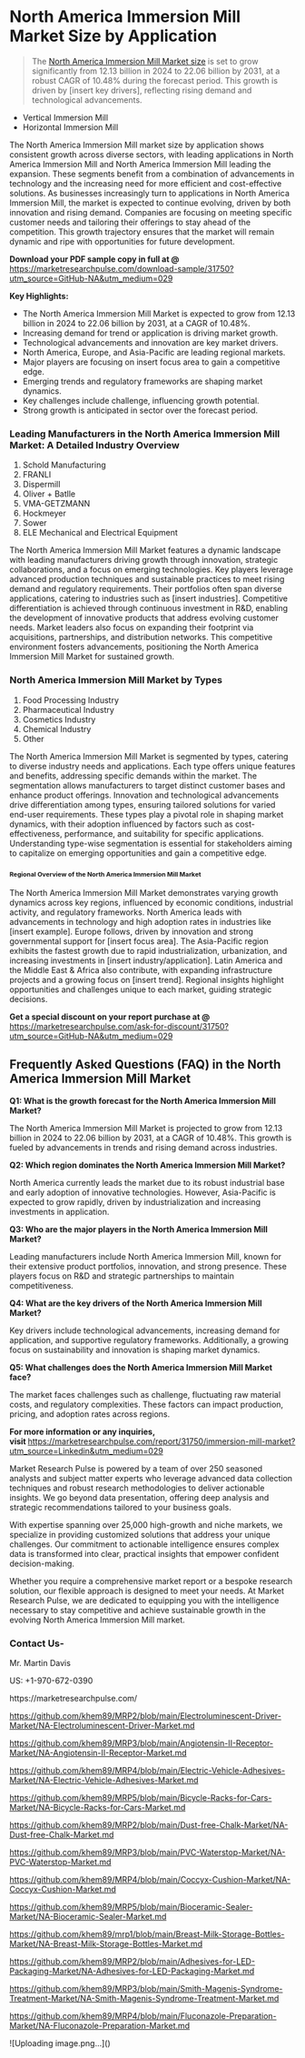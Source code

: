 <h1>North America Immersion Mill Market&nbsp;Size by Application</h1><blockquote><p>The <a href="https://marketresearchpulse.com/download-sample/31750?utm_source=GitHub-NA&amp;utm_medium=029">North America Immersion Mill Market size</a> is set to grow significantly from 12.13 billion in 2024 to 22.06 billion by 2031, at a robust CAGR of 10.48% during the forecast period. This growth is driven by [insert key drivers], reflecting rising demand and technological advancements.</p></blockquote><ul><li>Vertical Immersion Mill<li> Horizontal Immersion Mill</li></ul><p>The North America Immersion Mill market size by application shows consistent growth across diverse sectors, with leading applications in North America Immersion Mill and North America Immersion Mill leading the expansion. These segments benefit from a combination of advancements in technology and the increasing need for more efficient and cost-effective solutions. As businesses increasingly turn to applications in North America Immersion Mill, the market is expected to continue evolving, driven by both innovation and rising demand. Companies are focusing on meeting specific customer needs and tailoring their offerings to stay ahead of the competition. This growth trajectory ensures that the market will remain dynamic and ripe with opportunities for future development.</p><p><strong>Download your PDF sample copy in full at @ </strong><a href="https://marketresearchpulse.com/download-sample/31750?utm_source=GitHub-NA&amp;utm_medium=029">https://marketresearchpulse.com/download-sample/31750?utm_source=GitHub-NA&amp;utm_medium=029</a></p><p><strong>Key Highlights: </strong></p><ul><li>The North America Immersion Mill Market is expected to grow from 12.13 billion in 2024 to 22.06 billion by 2031, at a CAGR of 10.48%.</li><li>Increasing demand for trend or application is driving market growth.</li><li>Technological advancements and innovation are key market drivers.</li><li>North America, Europe, and Asia-Pacific are leading regional markets.</li><li>Major players are focusing on insert focus area to gain a competitive edge.</li><li>Emerging trends and regulatory frameworks are shaping market dynamics.</li><li>Key challenges include challenge, influencing growth potential.</li><li>Strong growth is anticipated in sector over the forecast period.</li></ul><h3>Leading Manufacturers in the North America Immersion Mill Market: A Detailed Industry Overview</h3><ol><li>Schold Manufacturing</li><li>FRANLI</li><li>Dispermill</li><li>Oliver + Batlle</li><li>VMA-GETZMANN</li><li>Hockmeyer</li><li>Sower</li><li>ELE Mechanical and Electrical Equipment</li></ol><div class="flex max-w-full flex-col flex-grow"><div class="min-h-8 text-message flex w-full flex-col items-end gap-2 whitespace-normal break-words [.text-message+&amp;]:mt-5" dir="auto" data-message-author-role="assistant" data-message-id="fd8432e4-4910-450d-b182-61b7bfb0a01f" data-message-model-slug="gpt-4o"><div class="flex w-full flex-col gap-1 empty:hidden first:pt-[3px]"><div class="markdown prose w-full break-words dark:prose-invert light"><p>The North America Immersion Mill Market features a dynamic landscape with leading manufacturers driving growth through innovation, strategic collaborations, and a focus on emerging technologies. Key players leverage advanced production techniques and sustainable practices to meet rising demand and regulatory requirements. Their portfolios often span diverse applications, catering to industries such as [insert industries]. Competitive differentiation is achieved through continuous investment in R&amp;D, enabling the development of innovative products that address evolving customer needs. Market leaders also focus on expanding their footprint via acquisitions, partnerships, and distribution networks. This competitive environment fosters advancements, positioning the North America Immersion Mill Market for sustained growth.</p></div></div></div></div><h3>North America Immersion Mill Market by Types</h3><ol><li>Food Processing Industry<li> Pharmaceutical Industry<li> Cosmetics Industry<li> Chemical Industry<li> Other</li></ol><div class="flex max-w-full flex-col flex-grow"><div class="min-h-8 text-message flex w-full flex-col items-end gap-2 whitespace-normal break-words [.text-message+&amp;]:mt-5" dir="auto" data-message-author-role="assistant" data-message-id="084470be-0bb7-4664-bddf-5156b4f41249" data-message-model-slug="gpt-4o-mini"><div class="flex w-full flex-col gap-1 empty:hidden first:pt-[3px]"><div class="markdown prose w-full break-words dark:prose-invert light"><p>The North America Immersion Mill Market is segmented by types, catering to diverse industry needs and applications. Each type offers unique features and benefits, addressing specific demands within the market. The segmentation allows manufacturers to target distinct customer bases and enhance product offerings. Innovation and technological advancements drive differentiation among types, ensuring tailored solutions for varied end-user requirements. These types play a pivotal role in shaping market dynamics, with their adoption influenced by factors such as cost-effectiveness, performance, and suitability for specific applications. Understanding type-wise segmentation is essential for stakeholders aiming to capitalize on emerging opportunities and gain a competitive edge.</p></div></div></div></div><h3><span style="font-size: 11px;">Regional Overview of the North America Immersion Mill Market</span></h3><div class="flex max-w-full flex-col flex-grow"><div class="min-h-8 text-message flex w-full flex-col items-end gap-2 whitespace-normal break-words [.text-message+&amp;]:mt-5" dir="auto" data-message-author-role="assistant" data-message-id="e9038762-ce64-4e30-91c9-9bd413514231" data-message-model-slug="gpt-4o-mini"><div class="flex w-full flex-col gap-1 empty:hidden first:pt-[3px]"><div class="markdown prose w-full break-words dark:prose-invert light"><p>The North America Immersion Mill Market demonstrates varying growth dynamics across key regions, influenced by economic conditions, industrial activity, and regulatory frameworks. North America leads with advancements in technology and high adoption rates in industries like [insert example]. Europe follows, driven by innovation and strong governmental support for [insert focus area]. The Asia-Pacific region exhibits the fastest growth due to rapid industrialization, urbanization, and increasing investments in [insert industry/application]. Latin America and the Middle East &amp; Africa also contribute, with expanding infrastructure projects and a growing focus on [insert trend]. Regional insights highlight opportunities and challenges unique to each market, guiding strategic decisions.</p></div></div></div></div><p><strong>Get a special discount on your report purchase at @ </strong><a href="https://marketresearchpulse.com/ask-for-discount/31750?utm_source=GitHub-NA&amp;utm_medium=029">https://marketresearchpulse.com/ask-for-discount/31750?utm_source=GitHub-NA&amp;utm_medium=029</a></p><h2>Frequently Asked Questions (FAQ) in the North America Immersion Mill Market</h2><p><strong>Q1: What is the growth forecast for the North America Immersion Mill Market?</strong></p><p>The North America Immersion Mill Market is projected to grow from 12.13 billion in 2024 to 22.06 billion by 2031, at a CAGR of 10.48%. This growth is fueled by advancements in trends and rising demand across industries.</p><p><strong>Q2: Which region dominates the North America Immersion Mill Market?</strong></p><p>North America currently leads the market due to its robust industrial base and early adoption of innovative technologies. However, Asia-Pacific is expected to grow rapidly, driven by industrialization and increasing investments in application.</p><p><strong>Q3: Who are the major players in the North America Immersion Mill Market?</strong></p><p>Leading manufacturers include North America Immersion Mill, known for their extensive product portfolios, innovation, and strong presence. These players focus on R&amp;D and strategic partnerships to maintain competitiveness.</p><p><strong>Q4: What are the key drivers of the North America Immersion Mill Market?</strong></p><p>Key drivers include technological advancements, increasing demand for application, and supportive regulatory frameworks. Additionally, a growing focus on sustainability and innovation is shaping market dynamics.</p><p><strong>Q5: What challenges does the North America Immersion Mill Market face?</strong></p><p>The market faces challenges such as challenge, fluctuating raw material costs, and regulatory complexities. These factors can impact production, pricing, and adoption rates across regions.</p><p><strong>For more information or any inquiries, visit&nbsp;</strong><a href="https://marketresearchpulse.com/report/31750/immersion-mill-market?utm_source=Linkedin&utm_medium=029">https://marketresearchpulse.com/report/31750/immersion-mill-market?utm_source=Linkedin&utm_medium=029</a></p><p>Market Research Pulse is powered by a team of over 250 seasoned analysts and subject matter experts who leverage advanced data collection techniques and robust research methodologies to deliver actionable insights. We go beyond data presentation, offering deep analysis and strategic recommendations tailored to your business goals.</p><p>With expertise spanning over 25,000 high-growth and niche markets, we specialize in providing customized solutions that address your unique challenges. Our commitment to actionable intelligence ensures complex data is transformed into clear, practical insights that empower confident decision-making.</p><p>Whether you require a comprehensive market report or a bespoke research solution, our flexible approach is designed to meet your needs. At Market Research Pulse, we are dedicated to equipping you with the intelligence necessary to stay competitive and achieve sustainable growth in the evolving North America Immersion Mill market.</p><h3><strong>Contact Us-</strong></h3><p>Mr. Martin Davis</p><p>US: +1-970-672-0390</p><p>https://marketresearchpulse.com/</p><p><a href="https://github.com/khem89/MRP2/blob/main/Electroluminescent-Driver-Market/NA-Electroluminescent-Driver-Market.md">https://github.com/khem89/MRP2/blob/main/Electroluminescent-Driver-Market/NA-Electroluminescent-Driver-Market.md</a></p><p><a href="https://github.com/khem89/MRP3/blob/main/Angiotensin-II-Receptor-Market/NA-Angiotensin-II-Receptor-Market.md">https://github.com/khem89/MRP3/blob/main/Angiotensin-II-Receptor-Market/NA-Angiotensin-II-Receptor-Market.md</a></p><p><a href="https://github.com/khem89/MRP4/blob/main/Electric-Vehicle-Adhesives-Market/NA-Electric-Vehicle-Adhesives-Market.md">https://github.com/khem89/MRP4/blob/main/Electric-Vehicle-Adhesives-Market/NA-Electric-Vehicle-Adhesives-Market.md</a></p><p><a href="https://github.com/khem89/MRP5/blob/main/Bicycle-Racks-for-Cars-Market/NA-Bicycle-Racks-for-Cars-Market.md">https://github.com/khem89/MRP5/blob/main/Bicycle-Racks-for-Cars-Market/NA-Bicycle-Racks-for-Cars-Market.md</a></p><p><a href="https://github.com/khem89/MRP2/blob/main/Dust-free-Chalk-Market/NA-Dust-free-Chalk-Market.md">https://github.com/khem89/MRP2/blob/main/Dust-free-Chalk-Market/NA-Dust-free-Chalk-Market.md</a></p><p><a href="https://github.com/khem89/MRP3/blob/main/PVC-Waterstop-Market/NA-PVC-Waterstop-Market.md">https://github.com/khem89/MRP3/blob/main/PVC-Waterstop-Market/NA-PVC-Waterstop-Market.md</a></p><p><a href="https://github.com/khem89/MRP4/blob/main/Coccyx-Cushion-Market/NA-Coccyx-Cushion-Market.md">https://github.com/khem89/MRP4/blob/main/Coccyx-Cushion-Market/NA-Coccyx-Cushion-Market.md</a></p><p><a href="https://github.com/khem89/MRP5/blob/main/Bioceramic-Sealer-Market/NA-Bioceramic-Sealer-Market.md">https://github.com/khem89/MRP5/blob/main/Bioceramic-Sealer-Market/NA-Bioceramic-Sealer-Market.md</a></p><p><a href="https://github.com/khem89/mrp1/blob/main/Breast-Milk-Storage-Bottles-Market/NA-Breast-Milk-Storage-Bottles-Market.md">https://github.com/khem89/mrp1/blob/main/Breast-Milk-Storage-Bottles-Market/NA-Breast-Milk-Storage-Bottles-Market.md</a></p><p><a href="https://github.com/khem89/MRP2/blob/main/Adhesives-for-LED-Packaging-Market/NA-Adhesives-for-LED-Packaging-Market.md">https://github.com/khem89/MRP2/blob/main/Adhesives-for-LED-Packaging-Market/NA-Adhesives-for-LED-Packaging-Market.md</a></p><p><a href="https://github.com/khem89/MRP3/blob/main/Smith-Magenis-Syndrome-Treatment-Market/NA-Smith-Magenis-Syndrome-Treatment-Market.md">https://github.com/khem89/MRP3/blob/main/Smith-Magenis-Syndrome-Treatment-Market/NA-Smith-Magenis-Syndrome-Treatment-Market.md</a></p><p><a href="https://github.com/khem89/MRP4/blob/main/Fluconazole-Preparation-Market/NA-Fluconazole-Preparation-Market.md">https://github.com/khem89/MRP4/blob/main/Fluconazole-Preparation-Market/NA-Fluconazole-Preparation-Market.md</a></p>
![Uploading image.png…]()
